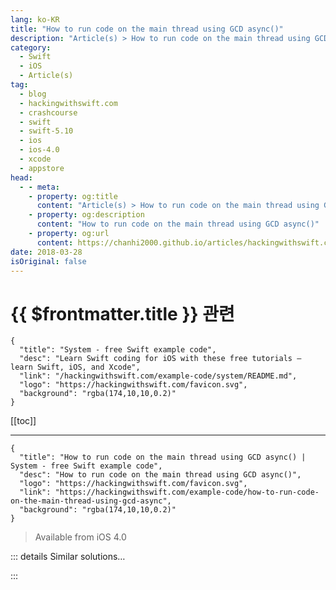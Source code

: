 ```yaml
---
lang: ko-KR
title: "How to run code on the main thread using GCD async()"
description: "Article(s) > How to run code on the main thread using GCD async()"
category:
  - Swift
  - iOS
  - Article(s)
tag: 
  - blog
  - hackingwithswift.com
  - crashcourse
  - swift
  - swift-5.10
  - ios
  - ios-4.0
  - xcode
  - appstore
head:
  - - meta:
    - property: og:title
      content: "Article(s) > How to run code on the main thread using GCD async()"
    - property: og:description
      content: "How to run code on the main thread using GCD async()"
    - property: og:url
      content: https://chanhi2000.github.io/articles/hackingwithswift.com/example-code/how-to-run-code-on-the-main-thread-using-gcd-async.html
date: 2018-03-28
isOriginal: false
---
```


# {{ $frontmatter.title }} 관련

```component VPCard
{
  "title": "System - free Swift example code",
  "desc": "Learn Swift coding for iOS with these free tutorials – learn Swift, iOS, and Xcode",
  "link": "/hackingwithswift.com/example-code/system/README.md",
  "logo": "https://hackingwithswift.com/favicon.svg",
  "background": "rgba(174,10,10,0.2)"
}
```

[[toc]]

---

```component VPCard
{
  "title": "How to run code on the main thread using GCD async() | System - free Swift example code",
  "desc": "How to run code on the main thread using GCD async()",
  "logo": "https://hackingwithswift.com/favicon.svg",
  "link": "https://hackingwithswift.com/example-code/how-to-run-code-on-the-main-thread-using-gcd-async",
  "background": "rgba(174,10,10,0.2)"
}
```

> Available from iOS 4.0

<!-- TODO: 작성 -->

<!-- 
Swift offers you two ways to run code on the main thread: GCD and `performSelector(onMainThread:)`. The first option looks like this:

```swift
DispatchQueue.main.async { [unowned self] in
    self.yourCodeHere()
}
```

The second option looks like this:

```swift
performSelector(onMainThread: #selector(yourCodeHere), with: nil, waitUntilDone: false)
```

The GCD option (the first one) has the advantage that you can write your code inline, whereas the second one requires a dedicated method you can call.

-->

::: details Similar solutions…

<!--
/quick-start/concurrency/main-thread-and-main-queue-whats-the-difference">Main thread and main queue: what’s the difference? 
/quick-start/concurrency/how-to-use-mainactor-to-run-code-on-the-main-queue">How to use @MainActor to run code on the main queue 
/example-code/system/how-to-run-code-asynchronously-using-gcd-async">How to run code asynchronously using GCD async() 
/quick-start/concurrency/how-to-call-an-async-function-using-async-let">How to call an async function using async let 
/example-code/system/how-to-run-code-when-your-app-is-terminated">How to run code when your app is terminated</a>
-->

:::

